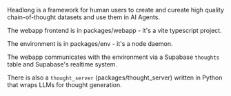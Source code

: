 Headlong is a framework for human users to create and cureate high quality chain-of-thought datasets and use them in AI Agents.

The webapp frontend is in packages/webapp - it's a vite typescript project.

The environment is in packages/env - it's a node daemon.

The webapp communicates with the environment via a Supabase `thoughts` table and Supabase's realtime system.

There is also a `thought_server` (packages/thought_server) written in Python that wraps LLMs for thought generation.
